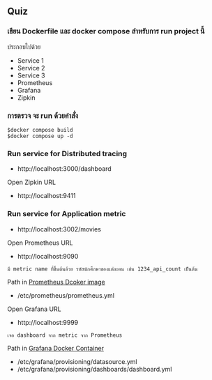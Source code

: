 ## Quiz

### เขียน Dockerfile และ docker compose สำหรับการ run project นี้
ประกอบไปด้วย
* Service 1
* Service 2
* Service 3
* Prometheus
* Grafana
* Zipkin

### การตรวจ จะ run ด้วยคำสั่ง
```
$docker compose build
$docker compose up -d
```

### Run service for Distributed tracing
* http://localhost:3000/dashboard

Open Zipkin URL 
* http://localhost:9411


### Run service for Application metric
* http://localhost:3002/movies

Open Prometheus URL 
* http://localhost:9090

`มี metric name ที่ขึ้นต้นด้วย รหัสนักศึกษาของแต่ละคน เช่น 1234_api_count เป็นต้น`

Path in [Prometheus Dcoker image](https://prometheus.io/docs/prometheus/latest/installation/)
* /etc/prometheus/prometheus.yml

Open Grafana URL 
* http://localhost:9999

`เจอ dashboard จาก metric จาก Prometheus`

Path in [Grafana Docker Container](https://grafana.com/docs/grafana/latest/installation/docker/)
* /etc/grafana/provisioning/datasource.yml
* /etc/grafana/provisioning/dashboards/dashboard.yml

